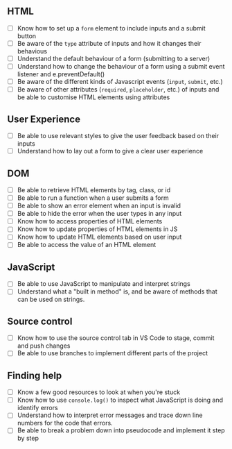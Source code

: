 ## HTML

- [ ] Know how to set up a `form` element to include inputs and a submit button
- [ ] Be aware of the `type` attribute of inputs and how it changes their behavious
- [ ] Understand the default behaviour of a form (submitting to a server)
- [ ] Understand how to change the behaviour of a form using a submit event listener and e.preventDefault()
- [ ] Be aware of the different kinds of Javascript events (`input`, `submit`, etc.)
- [ ] Be aware of other attributes (`required`, `placeholder`, etc.) of inputs and be able to customise HTML elements using attributes

## User Experience

- [ ] Be able to use relevant styles to give the user feedback based on their inputs
- [ ] Understand how to lay out a form to give a clear user experience

## DOM

- [ ] Be able to retrieve HTML elements by tag, class, or id
- [ ] Be able to run a function when a user submits a form
- [ ] Be able to show an error element when an input is invalid
- [ ] Be able to hide the error when the user types in any input
- [ ] Know how to access properties of HTML elements
- [ ] Know how to update properties of HTML elements in JS
- [ ] Know how to update HTML elements based on user input
- [ ] Be able to access the value of an HTML element

## JavaScript

- [ ] Be able to use JavaScript to manipulate and interpret strings
- [ ] Understand what a "built in method" is, and be aware of methods that can be used on strings.

## Source control

- [ ] Know how to use the source control tab in VS Code to stage, commit and push changes
- [ ] Be able to use branches to implement different parts of the project

## Finding help

- [ ] Know a few good resources to look at when you're stuck
- [ ] Know how to use `console.log()` to inspect what JavaScript is doing and identify errors
- [ ] Understand how to interpret error messages and trace down line numbers for the code that errors.
- [ ] Be able to break a problem down into pseudocode and implement it step by step
